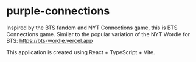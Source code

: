 # purple-connections

Inspired by the BTS fandom and NYT Connections game, this is BTS Connections game. 
Similar to the popular variation of the NYT Wordle for BTS: https://bts-wordle.vercel.app 

This application is created using React + TypeScript + Vite.
